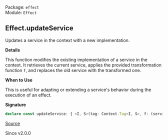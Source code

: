 Package: `effect`<br />
Module: `Effect`<br />

## Effect.updateService

Updates a service in the context with a new implementation.

**Details**

This function modifies the existing implementation of a service in the
context. It retrieves the current service, applies the provided
transformation function `f`, and replaces the old service with the
transformed one.

**When to Use**

This is useful for adapting or extending a service's behavior during the
execution of an effect.

**Signature**

```ts
declare const updateService: { <I, S>(tag: Context.Tag<I, S>, f: (service: NoInfer<S>) => NoInfer<S>): <A, E, R>(self: Effect<A, E, R>) => Effect<A, E, R | I>; <A, E, R, I, S>(self: Effect<A, E, R>, tag: Context.Tag<I, S>, f: (service: NoInfer<S>) => NoInfer<S>): Effect<A, E, R | I>; }
```

[Source](https://github.com/Effect-TS/effect/tree/main/packages/effect/src/Effect.ts#L7807)

Since v2.0.0